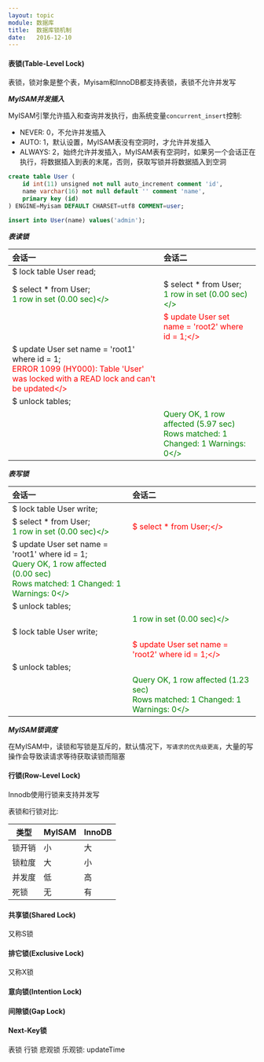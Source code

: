 ```yaml
---
layout: topic
module: 数据库
title:  数据库锁机制
date:   2016-12-10
---
```


#### 表锁(Table-Level Lock)

表锁，锁对象是整个表，Myisam和InnoDB都支持表锁，表锁不允许并发写

***MyISAM并发插入***

MyISAM引擎允许插入和查询并发执行，由系统变量`concurrent_insert`控制:

* NEVER: 0，不允许并发插入
* AUTO: 1，默认设置，MyISAM表没有空洞时，才允许并发插入
* ALWAYS: 2，始终允许并发插入，MyISAM表有空洞时，如果另一个会话正在执行，将数据插入到表的末尾，否则，获取写锁并将数据插入到空洞

```sql
create table User (
    id int(11) unsigned not null auto_increment comment 'id',
    name varchar(16) not null default '' comment 'name',
    primary key (id)
) ENGINE=Myisam DEFAULT CHARSET=utf8 COMMENT=user;

insert into User(name) values('admin');
```

***表读锁***

| 会话一 | 会话二 |
| :--- | :---  |
| $ lock table User read; | |
| $ select * from User; <br><font style="color: green;">1 row in set (0.00 sec)</> | $ select * from User; <br><font style="color: green;">1 row in set (0.00 sec)</> |
| | <font style="color: red;">$ update User set name = 'root2' where id = 1;</> |
| $ update User set name = 'root1' where id = 1;<br><font style="color: red;">ERROR 1099 (HY000): Table 'User' was locked with a READ lock and can't be updated</> | |
| $ unlock tables; | |
| | <font style="color: green;">Query OK, 1 row affected (5.97 sec)<br>Rows matched: 1  Changed: 1  Warnings: 0</> |

***表写锁***

| 会话一 | 会话二 |
| :--- | :---  |
| $ lock table User write; | |
| $ select * from User; <br><font style="color: green;">1 row in set (0.00 sec)</> | <font style="color: red;">$ select * from User;</> |
| $ update User set name = 'root1' where id = 1;<br><font style="color: green;">Query OK, 1 row affected (0.00 sec)<br>Rows matched: 1  Changed: 1  Warnings: 0</> | |
| $ unlock tables; | |
| | <font style="color: green;">1 row in set (0.00 sec)</> |
| $ lock table User write; | |
| | <font style="color: red;">$ update User set name = 'root2' where id = 1;</> |
| $ unlock tables; | |
| | <font style="color: green;">Query OK, 1 row affected (1.23 sec)<br>Rows matched: 1  Changed: 1  Warnings: 0</> |

***MyISAM锁调度***

在MyISAM中，读锁和写锁是互斥的，默认情况下，`写请求的优先级更高`，大量的写操作会导致读请求等待获取读锁而阻塞

#### 行锁(Row-Level Lock)

Innodb使用行锁来支持并发写

表锁和行锁对比:

| 类型   | MyISAM | InnoDB |
| ---   | ---    | --- |
| 锁开销 | 小 | 大 |
| 锁粒度 | 大 | 小 |
| 并发度 | 低 | 高 |
| 死锁   | 无 | 有 |

#### 共享锁(Shared Lock)

又称S锁

#### 排它锁(Exclusive Lock)

又称X锁

#### 意向锁(Intention Lock)

#### 间隙锁(Gap Lock)

#### Next-Key锁

表锁
行锁
悲观锁
乐观锁: updateTime
